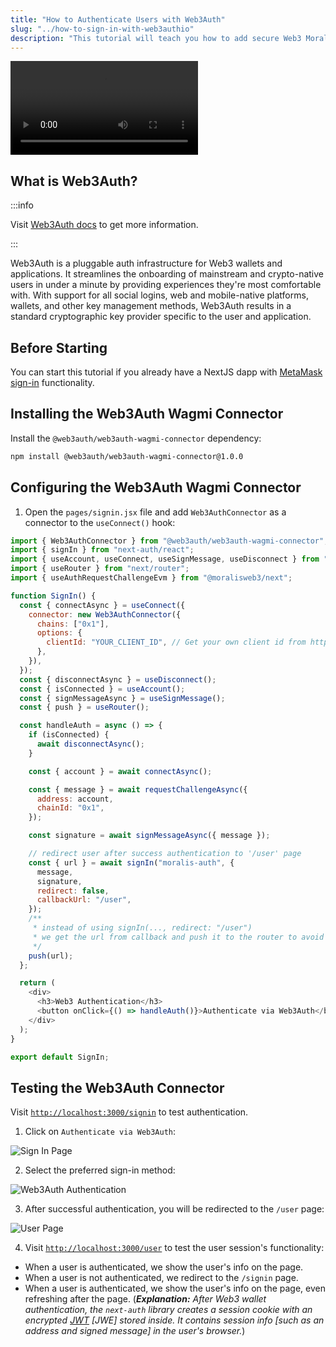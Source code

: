 ```yaml
---
title: "How to Authenticate Users with Web3Auth"
slug: "../how-to-sign-in-with-web3authio"
description: "This tutorial will teach you how to add secure Web3 Moralis authentication to your NextJS application by walking you through the process of developing a full-stack Web3 authentication solution using the popular NextJS framework."
---
```


<video controls>
  <source src="/video/2ebfdfe-web3auth.mp4"/>
</video>

## What is Web3Auth?

:::info

Visit [Web3Auth docs](https://web3auth.io/docs/index.html) to get more information.

:::

Web3Auth is a pluggable auth infrastructure for Web3 wallets and applications. It streamlines the onboarding of mainstream and crypto-native users in under a minute by providing experiences they're most comfortable with. With support for all social logins, web and mobile-native platforms, wallets, and other key management methods, Web3Auth results in a standard cryptographic key provider specific to the user and application.

## Before Starting

You can start this tutorial if you already have a NextJS dapp with [MetaMask sign-in](/authentication-api/how-to-sign-in-with-metamask) functionality.

## Installing the Web3Auth Wagmi Connector

Install the `@web3auth/web3auth-wagmi-connector` dependency:

```bash npm2yarn
npm install @web3auth/web3auth-wagmi-connector@1.0.0
```

## Configuring the Web3Auth Wagmi Connector

1. Open the `pages/signin.jsx` file and add `Web3AuthConnector` as a connector to the `useConnect()` hook:

```javascript
import { Web3AuthConnector } from "@web3auth/web3auth-wagmi-connector";
import { signIn } from "next-auth/react";
import { useAccount, useConnect, useSignMessage, useDisconnect } from "wagmi";
import { useRouter } from "next/router";
import { useAuthRequestChallengeEvm } from "@moralisweb3/next";

function SignIn() {
  const { connectAsync } = useConnect({
    connector: new Web3AuthConnector({
      chains: ["0x1"],
      options: {
        clientId: "YOUR_CLIENT_ID", // Get your own client id from https://dashboard.web3auth.io
      },
    }),
  });
  const { disconnectAsync } = useDisconnect();
  const { isConnected } = useAccount();
  const { signMessageAsync } = useSignMessage();
  const { push } = useRouter();

  const handleAuth = async () => {
    if (isConnected) {
      await disconnectAsync();
    }

    const { account } = await connectAsync();

    const { message } = await requestChallengeAsync({
      address: account,
      chainId: "0x1",
    });

    const signature = await signMessageAsync({ message });

    // redirect user after success authentication to '/user' page
    const { url } = await signIn("moralis-auth", {
      message,
      signature,
      redirect: false,
      callbackUrl: "/user",
    });
    /**
     * instead of using signIn(..., redirect: "/user")
     * we get the url from callback and push it to the router to avoid page refreshing
     */
    push(url);
  };

  return (
    <div>
      <h3>Web3 Authentication</h3>
      <button onClick={() => handleAuth()}>Authenticate via Web3Auth</button>
    </div>
  );
}

export default SignIn;
```

## Testing the Web3Auth Connector

Visit [`http://localhost:3000/signin`](http://localhost:3000/signin) to test authentication.

1. Click on `Authenticate via Web3Auth`:

![Sign In Page](/img/content/6cccf79-17.webp)

2. Select the preferred sign-in method:

![Web3Auth Authentication](/img/content/e8fa976-26.webp)

3. After successful authentication, you will be redirected to the `/user` page:

![User Page](/img/content/e6f4aef-433.webp)

4. Visit [`http://localhost:3000/user`](http://localhost:3000/user) to test the user session's functionality:

- When a user is authenticated, we show the user's info on the page.
- When a user is not authenticated, we redirect to the `/signin` page.
- When a user is authenticated, we show the user's info on the page, even refreshing after the page. (_**Explanation:** After Web3 wallet authentication, the `next-auth` library creates a session cookie with an encrypted [JWT](https://jwt.io/introduction) [JWE] stored inside. It contains session info [such as an address and signed message] in the user's browser._)
